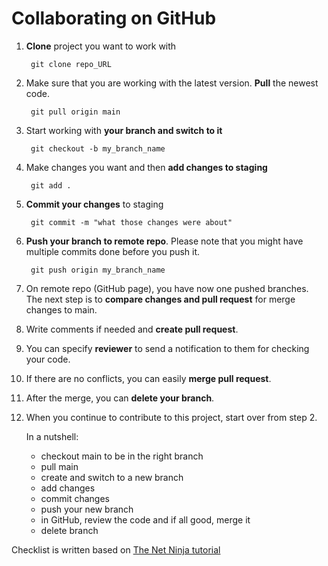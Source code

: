 # Collaborating on GitHub

1. **Clone** project you want to work with

        git clone repo_URL

2. Make sure that you are working with the latest version. **Pull** the newest code.

        git pull origin main

3. Start working with **your branch and switch to it**

        git checkout -b my_branch_name

4. Make changes you want and then **add changes to staging**

        git add .

5. **Commit your changes** to staging

        git commit -m "what those changes were about"

6. **Push your branch to remote repo**. Please note that you might have multiple commits done before you push it. 

        git push origin my_branch_name

7. On remote repo (GitHub page), you have now one pushed branches. The next step is to **compare changes and pull request** for merge changes to main.

8. Write comments if needed and **create pull request**. 

9. You can specify **reviewer** to send a notification to them for checking your code. 

10. If there are no conflicts, you can easily **merge pull request**.

11. After the merge, you can **delete your branch**. 

12. When you continue to contribute to this project, start over from step 2. 

    In a nutshell: 
    - checkout main to be in the right branch
    - pull main
    - create and switch to a new branch
    - add changes
    - commit changes
    - push your new branch
    - in GitHub, review the code and if all good, merge it
    - delete branch

Checklist is written based on [The Net Ninja tutorial](https://www.youtube.com/watch?v=MnUd31TvBoU)